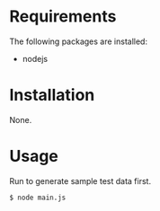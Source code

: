 # Requirements

The following packages are installed:

- nodejs

# Installation

None.

# Usage

Run to generate sample test data first.

```Shell
$ node main.js
```


